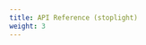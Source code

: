 ```yaml
---
title: API Reference (stoplight)
weight: 3
---
```


<div style="height: 100vh;">
    <meta name="viewport" content="width=device-width, initial-scale=1, shrink-to-fit=no">
    <link rel="stylesheet" href="https://unpkg.com/@stoplight/elements/styles.min.css">
    <script src="https://unpkg.com/@stoplight/elements/web-components.min.js"></script>
    <elements-api apiDescriptionUrl="openapi.yaml" layout="stacked" router="hash"/>
</div>

